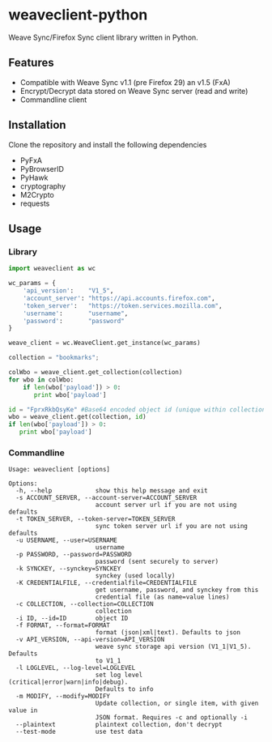 weaveclient-python
==================

Weave Sync/Firefox Sync client library written in Python.

## Features
* Compatible with Weave Sync v1.1 (pre Firefox 29) an v1.5 (FxA)
* Encrypt/Decrypt data stored on Weave Sync server (read and write)
* Commandline client

## Installation

Clone the repository and install the following dependencies

* PyFxA
* PyBrowserID
* PyHawk
* cryptography
* M2Crypto
* requests

## Usage

### Library

```python
import weaveclient as wc

wc_params = {
    'api_version':    "V1_5",
    'account_server': "https://api.accounts.firefox.com",
    'token_server':   "https://token.services.mozilla.com",
    'username':       "username",
    'password':       "password"
}

weave_client = wc.WeaveClient.get_instance(wc_params)

collection = "bookmarks";

colWbo = weave_client.get_collection(collection)
for wbo in colWbo:
    if len(wbo['payload']) > 0:
       print wbo['payload']

id = "FprxRkbQsyKe" #Base64 encoded object id (unique within collection)
wbo = weave_client.get(collection, id)
if len(wbo['payload']) > 0:
   print wbo['payload']
```

### Commandline
```
Usage: weaveclient [options]

Options:
  -h, --help            show this help message and exit
  -s ACCOUNT_SERVER, --account-server=ACCOUNT_SERVER
                        account server url if you are not using defaults
  -t TOKEN_SERVER, --token-server=TOKEN_SERVER
                        sync token server url if you are not using defaults
  -u USERNAME, --user=USERNAME
                        username
  -p PASSWORD, --password=PASSWORD
                        password (sent securely to server)
  -k SYNCKEY, --synckey=SYNCKEY
                        synckey (used locally)
  -K CREDENTIALFILE, --credentialfile=CREDENTIALFILE
                        get username, password, and synckey from this
                        credential file (as name=value lines)
  -c COLLECTION, --collection=COLLECTION
                        collection
  -i ID, --id=ID        object ID
  -f FORMAT, --format=FORMAT
                        format (json|xml|text). Defaults to json
  -v API_VERSION, --api-version=API_VERSION
                        weave sync storage api version (V1_1|V1_5). Defaults
                        to V1_1
  -l LOGLEVEL, --log-level=LOGLEVEL
                        set log level (critical|error|warn|info|debug).
                        Defaults to info
  -m MODIFY, --modify=MODIFY
                        Update collection, or single item, with given value in
                        JSON format. Requires -c and optionally -i
  --plaintext           plaintext collection, don't decrypt
  --test-mode           use test data
```
